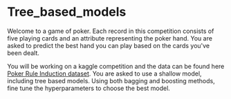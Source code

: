 # Tree_based_models

Welcome to a game of poker. Each record in this competition consists of five playing cards and an attribute representing the poker hand. You are asked to predict the best hand you can play based on the cards you've been dealt. 

You will be working on a kaggle competition and the data can be found here [Poker Rule Induction dataset](https://www.kaggle.com/c/poker-rule-induction). You are asked to use a shallow model, including tree based models. Using both bagging and boosting methods, fine tune the hyperparameters to choose the best model.


